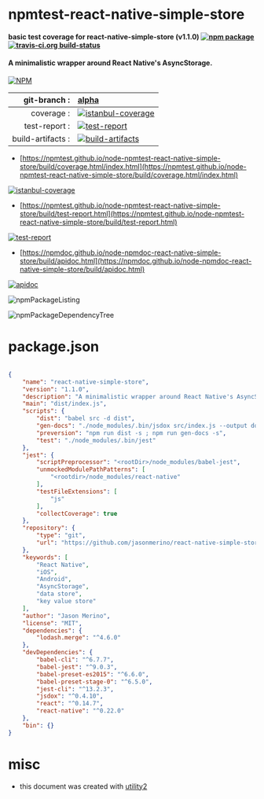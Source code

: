 # npmtest-react-native-simple-store

#### basic test coverage for  react-native-simple-store (v1.1.0)  [![npm package](https://img.shields.io/npm/v/npmtest-react-native-simple-store.svg?style=flat-square)](https://www.npmjs.org/package/npmtest-react-native-simple-store) [![travis-ci.org build-status](https://api.travis-ci.org/npmtest/node-npmtest-react-native-simple-store.svg)](https://travis-ci.org/npmtest/node-npmtest-react-native-simple-store)

#### A minimalistic wrapper around React Native's AsyncStorage.

[![NPM](https://nodei.co/npm/react-native-simple-store.png?downloads=true&downloadRank=true&stars=true)](https://www.npmjs.com/package/react-native-simple-store)

| git-branch : | [alpha](https://github.com/npmtest/node-npmtest-react-native-simple-store/tree/alpha)|
|--:|:--|
| coverage : | [![istanbul-coverage](https://npmtest.github.io/node-npmtest-react-native-simple-store/build/coverage.badge.svg)](https://npmtest.github.io/node-npmtest-react-native-simple-store/build/coverage.html/index.html)|
| test-report : | [![test-report](https://npmtest.github.io/node-npmtest-react-native-simple-store/build/test-report.badge.svg)](https://npmtest.github.io/node-npmtest-react-native-simple-store/build/test-report.html)|
| build-artifacts : | [![build-artifacts](https://npmtest.github.io/node-npmtest-react-native-simple-store/glyphicons_144_folder_open.png)](https://github.com/npmtest/node-npmtest-react-native-simple-store/tree/gh-pages/build)|

- [https://npmtest.github.io/node-npmtest-react-native-simple-store/build/coverage.html/index.html](https://npmtest.github.io/node-npmtest-react-native-simple-store/build/coverage.html/index.html)

[![istanbul-coverage](https://npmtest.github.io/node-npmtest-react-native-simple-store/build/screenCapture.buildCi.browser.%252Ftmp%252Fbuild%252Fcoverage.lib.html.png)](https://npmtest.github.io/node-npmtest-react-native-simple-store/build/coverage.html/index.html)

- [https://npmtest.github.io/node-npmtest-react-native-simple-store/build/test-report.html](https://npmtest.github.io/node-npmtest-react-native-simple-store/build/test-report.html)

[![test-report](https://npmtest.github.io/node-npmtest-react-native-simple-store/build/screenCapture.buildCi.browser.%252Ftmp%252Fbuild%252Ftest-report.html.png)](https://npmtest.github.io/node-npmtest-react-native-simple-store/build/test-report.html)

- [https://npmdoc.github.io/node-npmdoc-react-native-simple-store/build/apidoc.html](https://npmdoc.github.io/node-npmdoc-react-native-simple-store/build/apidoc.html)

[![apidoc](https://npmdoc.github.io/node-npmdoc-react-native-simple-store/build/screenCapture.buildCi.browser.%252Ftmp%252Fbuild%252Fapidoc.html.png)](https://npmdoc.github.io/node-npmdoc-react-native-simple-store/build/apidoc.html)

![npmPackageListing](https://npmtest.github.io/node-npmtest-react-native-simple-store/build/screenCapture.npmPackageListing.svg)

![npmPackageDependencyTree](https://npmtest.github.io/node-npmtest-react-native-simple-store/build/screenCapture.npmPackageDependencyTree.svg)



# package.json

```json

{
    "name": "react-native-simple-store",
    "version": "1.1.0",
    "description": "A minimalistic wrapper around React Native's AsyncStorage.",
    "main": "dist/index.js",
    "scripts": {
        "dist": "babel src -d dist",
        "gen-docs": "./node_modules/.bin/jsdox src/index.js --output docs",
        "preversion": "npm run dist -s ; npm run gen-docs -s",
        "test": "./node_modules/.bin/jest"
    },
    "jest": {
        "scriptPreprocessor": "<rootDir>/node_modules/babel-jest",
        "unmockedModulePathPatterns": [
            "<rootdir>/node_modules/react-native"
        ],
        "testFileExtensions": [
            "js"
        ],
        "collectCoverage": true
    },
    "repository": {
        "type": "git",
        "url": "https://github.com/jasonmerino/react-native-simple-store"
    },
    "keywords": [
        "React Native",
        "iOS",
        "Android",
        "AsyncStorage",
        "data store",
        "key value store"
    ],
    "author": "Jason Merino",
    "license": "MIT",
    "dependencies": {
        "lodash.merge": "^4.6.0"
    },
    "devDependencies": {
        "babel-cli": "^6.7.7",
        "babel-jest": "^9.0.3",
        "babel-preset-es2015": "^6.6.0",
        "babel-preset-stage-0": "^6.5.0",
        "jest-cli": "^13.2.3",
        "jsdox": "^0.4.10",
        "react": "^0.14.7",
        "react-native": "^0.22.0"
    },
    "bin": {}
}
```



# misc
- this document was created with [utility2](https://github.com/kaizhu256/node-utility2)
